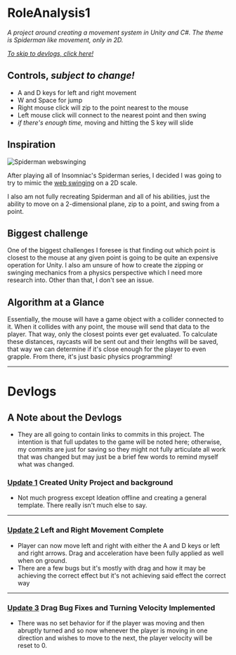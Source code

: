 # RoleAnalysis1
*A project around creating a movement system in Unity and C#. The theme is Spiderman like movement, only in 2D.*

*[To skip to devlogs, click here!](https://github.com/mmhamman/RoleAnalysis1/blob/main/README.md#devlogs)*

## Controls, *subject to change!*
- A and D keys for left and right movement
- W and Space for jump
- Right mouse click will zip to the point nearest to the mouse
- Left mouse click will connect to the nearest point and then swing
- *if there's enough time,* moving and hitting the S key will slide

## Inspiration
![Spiderman webswinging](https://github.com/mmhamman/RoleAnalysis1/assets/89564033/3d4e0ade-efc1-4d87-869a-3cb775a45f98)

After playing all of Insomniac's Spiderman series, I decided I was going to try to mimic the [web swinging](https://www.youtube.com/watch?v=YpJRWbUCTJg) on a 2D scale. 

I also am not fully recreating Spiderman and all of his abilities, just the ability to move on a 2-dimensional plane, zip to a point, and swing from a point.

## Biggest challenge
One of the biggest challenges I foresee is that finding out which point is closest to the mouse at any given point is going to be quite an expensive operation for Unity. I also am unsure of how to create the zipping or swinging mechanics from a physics perspective which I need more research into. Other than that, I don't see an issue.

## Algorithm at a Glance
Essentially, the mouse will have a game object with a collider connected to it. When it collides with any point, the mouse will send that data to the player. That way, only the closest points ever get evaluated. To calculate these distances, raycasts will be sent out and their lengths will be saved, that way we can determine if it's close enough for the player to even grapple. From there, it's just basic physics programming!

------

# Devlogs
## A Note about the Devlogs
- They are all going to contain links to commits in this project. The intention is that full updates to the game will be noted here; otherwise, my commits are just for saving so they might not fully articulate all work that was changed but may just be a brief few words to remind myself what was changed.

### [Update 1](https://github.com/mmhamman/RoleAnalysis1/commit/010cfc474ccccb19d9a19a5a9232463a741d5ddc) Created Unity Project and background
- Not much progress except Ideation offline and creating a general template. There really isn't much else to say.
---
### [Update 2](https://github.com/mmhamman/RoleAnalysis1/commit/dd7d064eb206f49d8d4d5d87bbe82c29e34d164d) Left and Right Movement Complete
- Player can now move left and right with either the A and D keys or left and right arrows. Drag and acceleration have been fully applied as well when on ground.
- There are a few bugs but it's mostly with drag and how it may be achieving the correct effect but it's not achieving said effect the correct way
---
### [Update 3](https://github.com/mmhamman/RoleAnalysis1/commit/bc98fdbd1d83c3bc8db82768657a5ef6b494f6b9) Drag Bug Fixes and Turning Velocity Implemented
- There was no set behavior for if the player was moving and then abruptly turned and so now whenever the player is moving in one direction and wishes to move to the next, the player velocity will be reset to 0.

